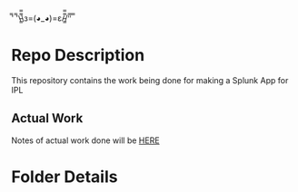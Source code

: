 ̿' ̿'\̵͇̿̿\з=(◕_◕)=ε/̵͇̿̿/'̿'̿ ̿

# Repo Description 

This repository contains the work being done for making a Splunk App for IPL 

## Actual Work 

Notes of actual work done will be [HERE](https://www.notion.so/Splunk-Sports-Stats-Dashboard-d1b1e5183bcd4f029bf92b7d4239e246)

# Folder Details 


